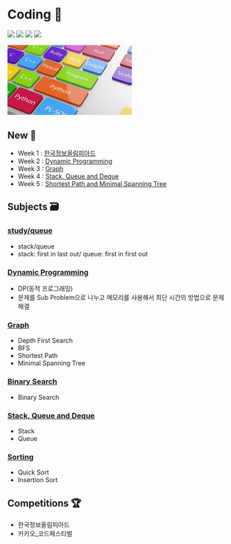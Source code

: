 # Coding 💎

 <p>
<img src=https://img.shields.io/static/v1?label=&message=Bumjin&color=blue&style=flat height=28px>
<img src=https://img.shields.io/static/v1?label=&message=Minjoon&color=blue&style=flat height=28px>
<img src=https://img.shields.io/static/v1?label=&message=JungIn&color=blue&style=flat height=28px>
<img src=https://img.shields.io/static/v1?label=&message=Yujin&color=blue&style=flat height=28px>
 </p>

<img src="docs/img1.png" width=280px>


##  New 🎅

* Week 1 : [한국정보올림피아드](competition/한국정보올림피아드)
* Week 2 : [Dynamic Programming](study/dynamic_programming)
* Week 3 : [Graph](study/graph)
* Week 4 : [Stack, Queue and Deque](study/stack_queue)
* Week 5 : [Shortest Path and Minimal Spanning Tree](study/graph)

## Subjects 🗃️
### [study/queue](study/dynamic_programming)
* stack/queue
* stack: first in last out/ queue: first in first out

### [Dynamic Programming](study/dynamic_programming)
* DP(동적 프로그래밍)
* 문제를 Sub Problem으로 나누고 메모리를 사용해서 최단 시간의 방법으로 문제 해결

### [Graph](study/graph)
* Depth First Search
* BFS
* Shortest Path
* Minimal Spanning Tree

### [Binary Search](study/binary_search)
* Binary Search

### [Stack, Queue and Deque](study/stack_queue)
* Stack
* Queue

### [Sorting](study/sorting)
* Quick Sort 
* Insertion Sort



## Competitions 🏆

* 한국정보올림피아드
* 카카오_코드페스티벌

